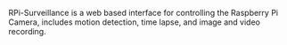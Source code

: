 RPi-Surveillance is a web based interface for controlling the Raspberry Pi Camera, includes motion detection, time lapse, and image and video recording.
